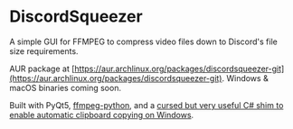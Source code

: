 # DiscordSqueezer

A simple GUI for FFMPEG to compress video files down to Discord's file size requirements.

AUR package at [https://aur.archlinux.org/packages/discordsqueezer-git](https://aur.archlinux.org/packages/discordsqueezer-git).
Windows & macOS binaries coming soon.

Built with PyQt5, [ffmpeg-python](https://github.com/kkroening/ffmpeg-python), and a [cursed but very useful C# shim to enable automatic clipboard copying on Windows](https://github.com/rostok/file2clip).
